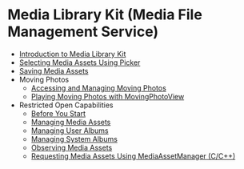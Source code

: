 # Media Library Kit (Media File Management Service)

- [Introduction to Media Library Kit](photoAccessHelper-overview.md)
- [Selecting Media Assets Using Picker](photoAccessHelper-photoviewpicker.md)
- [Saving Media Assets](photoAccessHelper-savebutton.md)
- Moving Photos
  - [Accessing and Managing Moving Photos](photoAccessHelper-movingphoto.md)
  - [Playing Moving Photos with MovingPhotoView](movingphotoview-guidelines.md)
- Restricted Open Capabilities
  - [Before You Start](photoAccessHelper-preparation.md)
  - [Managing Media Assets](photoAccessHelper-resource-guidelines.md)
  - [Managing User Albums](photoAccessHelper-userAlbum-guidelines.md)
  - [Managing System Albums](photoAccessHelper-systemAlbum-guidelines.md)
  - [Observing Media Assets](photoAccessHelper-notify-guidelines.md)
  - [Requesting Media Assets Using MediaAssetManager (C/C++)](using-ndk-mediaassetmanager-for-request-resource.md)

